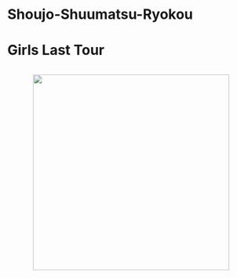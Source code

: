 # Shoujo-Shuumatsu-Ryokou
# Girls Last Tour
<a href="https://anima-pr.blogspot.com/2021/03/girls-last-tour.html" style="display: block; padding: 1em 0; text-align: center; " target="_blank"><img alt="" border="0" height="400" data-original-height="550" data-original-width="393" src="https://cdn.myanimelist.net/images/anime/12/88321.jpg"/></a>
